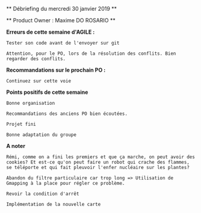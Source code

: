 ** Débriefing du mercredi 30 janvier 2019 **

** Product Owner : Maxime DO ROSARIO **

**Erreurs de cette semaine d'AGILE :**

    Tester son code avant de l'envoyer sur git

    Attention, pour le PO, lors de la résolution des conflits. Bien regarder des conflits.


**Recommandations sur le prochain PO :**

    Continuez sur cette voie

**Points positifs de cette semaine**

    Bonne organisation

    Recommandations des anciens PO bien écoutées.

    Projet fini

    Bonne adaptation du groupe
    
**A noter**

    Rémi, comme on a fini les premiers et que ça marche, on peut avoir des cookies? Et est-ce qu'on peut faire un robot qui crache des flammes, se téléporte et qui fait pleuvoir l'enfer nucléaire sur les plantes?
    
    Abandon du filtre particulaire car trop long => Utilisation de Gmapping à la place pour régler ce problème.

    Revoir la condition d'arrêt

    Implémentation de la nouvelle carte
    